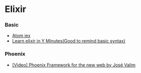 # Elixir

### Basic
- [Atom iex](https://atom.io/packages/iex)
- [Learn elixir in Y Minutes(Good to remind basic syntax)](https://learnxinyminutes.com/docs/elixir/)

### Phoenix
- [[Video] Phoenix Framework for the new web by José Valim](https://www.youtube.com/watch?v=Toluc5MCQWs)
